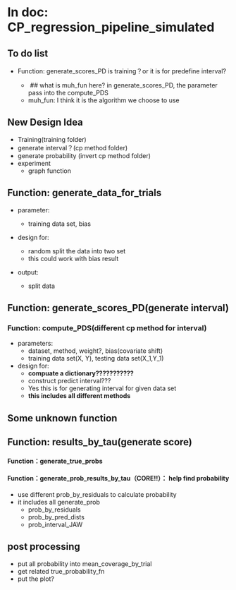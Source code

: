 # In doc: CP_regression_pipeline_simulated

## To do list

- Function: generate_scores_PD is training？or it is for predefine interval?

  - ​        \## what is muh_fun here? in generate_scores_PD, the parameter pass into the compute_PDS
  - muh_fun: I think it is the algorithm we choose to use

  



## New Design Idea

- Training(training folder)
- generate interval？(cp method folder)
- generate probability (invert cp method folder)
- experiment
  - graph function






## Function: generate_data_for_trials

- parameter:
  - training data set, bias

- design for:
  - random split the data into two set
  - this could work with bias result

- output: 
  - split data

## Function: generate_scores_PD(generate interval)



### Function: compute_PDS(different cp method for interval)

- parameters:
  - dataset, method, weight?, bias(covariate shift)
  - training data set(X, Y), testing data set(X_1,Y_1)
- design for:
  - **compuate a dictionary???????????**
  - construct predict interval???
  - Yes this is for generating interval for given data set
  - **this includes all different methods**





## Some unknown function





## Function: results_by_tau(generate score)

#### Function：generate_true_probs



#### Function：generate_prob_results_by_tau（CORE!!）： help find probability

- use different prob_by_residuals to calculate probability
- it includes all generate_prob
  - prob_by_residuals
  - prob_by_pred_dists
  - prob_interval_JAW





## post processing

- put all probability into mean_coverage_by_trial
- get related true_probability_fn
- put the plot?